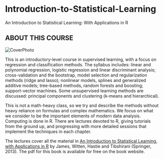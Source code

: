 # Introduction-to-Statistical-Learning
An Introduction to Statistical Learning: With Applications in R

## ABOUT THIS COURSE

![CoverPhoto](stat-learning.jpeg)

This is an introductory-level course in supervised learning, with a focus on regression and classification methods. The syllabus includes: linear and polynomial regression, logistic regression and linear discriminant analysis; cross-validation and the bootstrap, model selection and regularization methods (ridge and lasso); nonlinear models, splines and generalized additive models; tree-based methods, random forests and boosting; support-vector machines. Some unsupervised learning methods are discussed: principal components and clustering (k-means and hierarchical).

This is not a math-heavy class, so we try and describe the methods without heavy reliance on formulas and complex mathematics. We focus on what we consider to be the important elements of modern data analysis. Computing is done in R. There are lectures devoted to R, giving tutorials from the ground up, and progressing with more detailed sessions that implement the techniques in each chapter.

The lectures cover all the material in [An Introduction to Statistical Learning, with Applications in R](http://www-bcf.usc.edu/~gareth/ISL/) by James, Witten, Hastie and Tibshirani (Springer, 2013). The pdf for this book is available for free on the book website.
